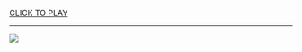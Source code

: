 
<a href="https://premium76.site?title=governor_of_poker_unblocked_games&ref=13M">CLICK TO PLAY</a></h3>
<hr>

<a href="https://premium76.site?title=governor_of_poker_unblocked_games&ref=13M"><img src="https://clearcache.store/games.png"></a>


